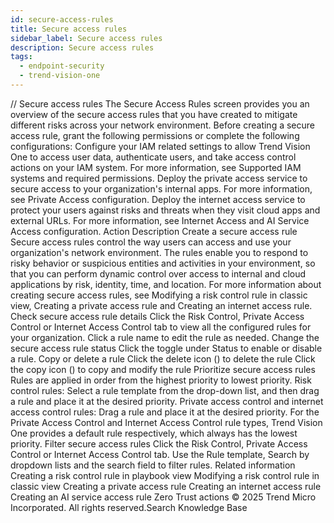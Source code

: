 ```yaml
---
id: secure-access-rules
title: Secure access rules
sidebar_label: Secure access rules
description: Secure access rules
tags:
  - endpoint-security
  - trend-vision-one
---
```


/*<![CDATA[*/ $('#title').html($('meta[name=map-description]').attr('content')); /*]]>*/ Secure access rules The Secure Access Rules screen provides you an overview of the secure access rules that you have created to mitigate different risks across your network environment. Before creating a secure access rule, grant the following permissions or complete the following configurations: Configure your IAM related settings to allow Trend Vision One to access user data, authenticate users, and take access control actions on your IAM system. For more information, see Supported IAM systems and required permissions. Deploy the private access service to secure access to your organization's internal apps. For more information, see Private Access configuration. Deploy the internet access service to protect your users against risks and threats when they visit cloud apps and external URLs. For more information, see Internet Access and AI Service Access configuration. Action Description Create a secure access rule Secure access rules control the way users can access and use your organization's network environment. The rules enable you to respond to risky behavior or suspicious entities and activities in your environment, so that you can perform dynamic control over access to internal and cloud applications by risk, identity, time, and location. For more information about creating secure access rules, see Modifying a risk control rule in classic view, Creating a private access rule and Creating an internet access rule. Check secure access rule details Click the Risk Control, Private Access Control or Internet Access Control tab to view all the configured rules for your organization. Click a rule name to edit the rule as needed. Change the secure access rule status Click the toggle under Status to enable or disable a rule. Copy or delete a rule Click the delete icon () to delete the rule Click the copy icon () to copy and modify the rule Prioritize secure access rules Rules are applied in order from the highest priority to lowest priority. Risk control rules: Select a rule template from the drop-down list, and then drag a rule and place it at the desired priority. Private access control and internet access control rules: Drag a rule and place it at the desired priority. For the Private Access Control and Internet Access Control rule types, Trend Vision One provides a default rule respectively, which always has the lowest priority. Filter secure access rules Click the Risk Control, Private Access Control or Internet Access Control tab. Use the Rule template, Search by dropdown lists and the search field to filter rules. Related information Creating a risk control rule in playbook view Modifying a risk control rule in classic view Creating a private access rule Creating an internet access rule Creating an AI service access rule Zero Trust actions © 2025 Trend Micro Incorporated. All rights reserved.Search Knowledge Base